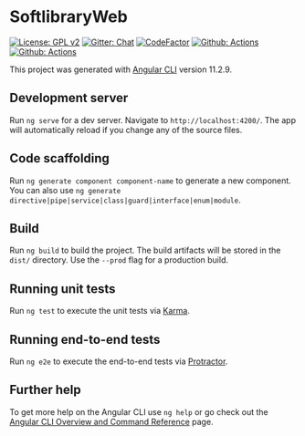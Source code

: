 # SoftlibraryWeb
[![License: GPL v2](https://img.shields.io/badge/License-GPL_v2-blue.svg)](https://www.gnu.org/licenses/old-licenses/gpl-2.0.en.html)
[![Gitter: Chat](https://badges.gitter.im/Join%20Chat.svg)](https://gitter.im/softlibrary/softlibrary.github.io)
[![CodeFactor](https://www.codefactor.io/repository/github/softlibrary/softlibrary-org/badge)](https://www.codefactor.io/repository/github/softlibrary/softlibrary-org)
[![Github: Actions](https://github.com/softlibrary/softlibrary-org/actions/workflows/actions.yaml/badge.svg)](https://github.com/softlibrary/softlibrary-org/actions/workflows/actions.yaml)
[![Github: Actions](https://github.com/softlibrary/softlibrary-org/actions/workflows/codeql-analysis.yml/badge.svg)](https://github.com/softlibrary/softlibrary-org/actions/workflows/codeql-analysis.yml)

This project was generated with [Angular CLI](https://github.com/angular/angular-cli) version 11.2.9.

## Development server

Run `ng serve` for a dev server. Navigate to `http://localhost:4200/`. The app will automatically reload if you change any of the source files.

## Code scaffolding

Run `ng generate component component-name` to generate a new component. You can also use `ng generate directive|pipe|service|class|guard|interface|enum|module`.

## Build

Run `ng build` to build the project. The build artifacts will be stored in the `dist/` directory. Use the `--prod` flag for a production build.

## Running unit tests

Run `ng test` to execute the unit tests via [Karma](https://karma-runner.github.io).

## Running end-to-end tests

Run `ng e2e` to execute the end-to-end tests via [Protractor](http://www.protractortest.org/).

## Further help

To get more help on the Angular CLI use `ng help` or go check out the [Angular CLI Overview and Command Reference](https://angular.io/cli) page.
